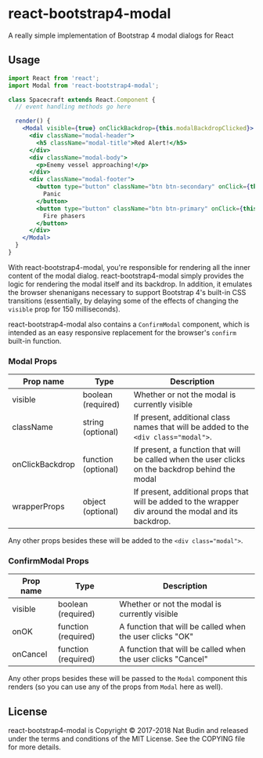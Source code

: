 # react-bootstrap4-modal

A really simple implementation of Bootstrap 4 modal dialogs for React

## Usage

```jsx
import React from 'react';
import Modal from 'react-bootstrap4-modal';

class Spacecraft extends React.Component {
  // event handling methods go here

  render() {
    <Modal visible={true} onClickBackdrop={this.modalBackdropClicked}>
      <div className="modal-header">
        <h5 className="modal-title">Red Alert!</h5>
      </div>
      <div className="modal-body">
        <p>Enemy vessel approaching!</p>
      </div>
      <div className="modal-footer">
        <button type="button" className="btn btn-secondary" onClick={this.onPanic}>
          Panic
        </button>
        <button type="button" className="btn btn-primary" onClick={this.onFirePhasers}>
          Fire phasers
        </button>
      </div>
    </Modal>
  }
}
```

With react-bootstrap4-modal, you're responsible for rendering all the inner content of the modal dialog.  react-bootstrap4-modal simply provides the logic for rendering the modal itself and its backdrop.  In addition, it emulates the browser shenanigans necessary to support Bootstrap 4's built-in CSS transitions (essentially, by delaying some of the effects of changing the `visible` prop for 150 milliseconds).

react-bootstrap4-modal also contains a `ConfirmModal` component, which is intended as an easy responsive replacement for the browser's `confirm` built-in function.

### Modal Props

Prop name       | Type                | Description
----------------|---------------------|-------------
visible         | boolean (required)  | Whether or not the modal is currently visible
className       | string (optional)   | If present, additional class names that will be added to the `<div class="modal">`.
onClickBackdrop | function (optional) | If present, a function that will be called when the user clicks on the backdrop behind the modal
wrapperProps    | object (optional)   | If present, additional props that will be added to the wrapper div around the modal and its backdrop.

Any other props besides these will be added to the `<div class="modal">`.

### ConfirmModal Props

Prop name       | Type                | Description
----------------|---------------------|-------------
visible         | boolean (required)  | Whether or not the modal is currently visible
onOK            | function (required) | A function that will be called when the user clicks "OK"
onCancel        | function (required) | A function that will be called when the user clicks "Cancel"

Any other props besides these will be passed to the `Modal` component this renders (so you can use any of the props from `Modal` here as well).

## License

react-bootstrap4-modal is Copyright &copy; 2017-2018 Nat Budin and released under the terms and conditions of the MIT License.  See the COPYING file for more details.
